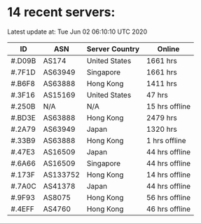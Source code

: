 # 14 recent servers:

Latest update at: Tue Jun 02 06:10:10 UTC 2020

| ID | ASN | Server Country | Online |
| -- | --- | -------------- | ------ |
| #.D09B | AS174 | United States | 1661 hrs |
| #.7F1D | AS63949 | Singapore | 1661 hrs |
| #.B6F8 | AS63888 | Hong Kong | 1411 hrs |
| #.3F16 | AS15169 | United States | 47 hrs |
| #.250B | N/A | N/A | 15 hrs offline |
| #.BD3E | AS63888 | Hong Kong | 2479 hrs |
| #.2A79 | AS63949 | Japan | 1320 hrs |
| #.33B9 | AS63888 | Hong Kong | 1 hrs offline |
| #.47E3 | AS16509 | Japan | 44 hrs offline |
| #.6A66 | AS16509 | Singapore | 44 hrs offline |
| #.173F | AS133752 | Hong Kong | 14 hrs offline |
| #.7A0C | AS41378 | Japan | 44 hrs offline |
| #.9F93 | AS8075 | Hong Kong | 56 hrs offline |
| #.4EFF | AS4760 | Hong Kong | 46 hrs offline |

